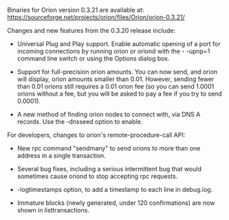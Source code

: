 Binaries for Orion version 0.3.21 are available at:
  https://sourceforge.net/projects/orion/files/Orion/orion-0.3.21/

Changes and new features from the 0.3.20 release include:

* Universal Plug and Play support.  Enable automatic opening of a port for incoming connections by running orion or oriond with the - -upnp=1 command line switch or using the Options dialog box.

* Support for full-precision orion amounts.  You can now send, and orion will display, orion amounts smaller than 0.01.  However, sending fewer than 0.01 orions still requires a 0.01 orion fee (so you can send 1.0001 orions without a fee, but you will be asked to pay a fee if you try to send 0.0001).

* A new method of finding orion nodes to connect with, via DNS A records. Use the -dnsseed option to enable.

For developers, changes to orion's remote-procedure-call API:

* New rpc command "sendmany" to send orions to more than one address in a single transaction.

* Several bug fixes, including a serious intermittent bug that would sometimes cause oriond to stop accepting rpc requests. 

* -logtimestamps option, to add a timestamp to each line in debug.log.

* Immature blocks (newly generated, under 120 confirmations) are now shown in listtransactions.
